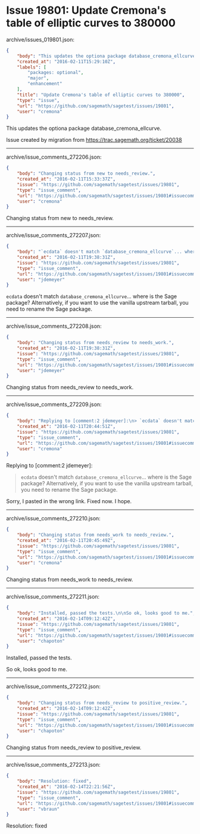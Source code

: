 # Issue 19801: Update Cremona's table of elliptic curves to 380000

archive/issues_019801.json:
```json
{
    "body": "This updates the optiona package database_cremona_ellcurve.\n\nIssue created by migration from https://trac.sagemath.org/ticket/20038\n\n",
    "created_at": "2016-02-11T15:29:10Z",
    "labels": [
        "packages: optional",
        "major",
        "enhancement"
    ],
    "title": "Update Cremona's table of elliptic curves to 380000",
    "type": "issue",
    "url": "https://github.com/sagemath/sagetest/issues/19801",
    "user": "cremona"
}
```
This updates the optiona package database_cremona_ellcurve.

Issue created by migration from https://trac.sagemath.org/ticket/20038





---

archive/issue_comments_272206.json:
```json
{
    "body": "Changing status from new to needs_review.",
    "created_at": "2016-02-11T15:33:37Z",
    "issue": "https://github.com/sagemath/sagetest/issues/19801",
    "type": "issue_comment",
    "url": "https://github.com/sagemath/sagetest/issues/19801#issuecomment-272206",
    "user": "cremona"
}
```

Changing status from new to needs_review.



---

archive/issue_comments_272207.json:
```json
{
    "body": "`ecdata` doesn't match `database_cremona_ellcurve`... where is the Sage package? Alternatively, if you want to use the vanilla upstream tarball, you need to rename the Sage package.",
    "created_at": "2016-02-11T19:38:31Z",
    "issue": "https://github.com/sagemath/sagetest/issues/19801",
    "type": "issue_comment",
    "url": "https://github.com/sagemath/sagetest/issues/19801#issuecomment-272207",
    "user": "jdemeyer"
}
```

`ecdata` doesn't match `database_cremona_ellcurve`... where is the Sage package? Alternatively, if you want to use the vanilla upstream tarball, you need to rename the Sage package.



---

archive/issue_comments_272208.json:
```json
{
    "body": "Changing status from needs_review to needs_work.",
    "created_at": "2016-02-11T19:38:31Z",
    "issue": "https://github.com/sagemath/sagetest/issues/19801",
    "type": "issue_comment",
    "url": "https://github.com/sagemath/sagetest/issues/19801#issuecomment-272208",
    "user": "jdemeyer"
}
```

Changing status from needs_review to needs_work.



---

archive/issue_comments_272209.json:
```json
{
    "body": "Replying to [comment:2 jdemeyer]:\n> `ecdata` doesn't match `database_cremona_ellcurve`... where is the Sage package? Alternatively, if you want to use the vanilla upstream tarball, you need to rename the Sage package.\n\nSorry, I pasted in the wrong link.  Fixed now.  I hope.",
    "created_at": "2016-02-11T20:44:51Z",
    "issue": "https://github.com/sagemath/sagetest/issues/19801",
    "type": "issue_comment",
    "url": "https://github.com/sagemath/sagetest/issues/19801#issuecomment-272209",
    "user": "cremona"
}
```

Replying to [comment:2 jdemeyer]:
> `ecdata` doesn't match `database_cremona_ellcurve`... where is the Sage package? Alternatively, if you want to use the vanilla upstream tarball, you need to rename the Sage package.

Sorry, I pasted in the wrong link.  Fixed now.  I hope.



---

archive/issue_comments_272210.json:
```json
{
    "body": "Changing status from needs_work to needs_review.",
    "created_at": "2016-02-11T20:45:49Z",
    "issue": "https://github.com/sagemath/sagetest/issues/19801",
    "type": "issue_comment",
    "url": "https://github.com/sagemath/sagetest/issues/19801#issuecomment-272210",
    "user": "cremona"
}
```

Changing status from needs_work to needs_review.



---

archive/issue_comments_272211.json:
```json
{
    "body": "Installed, passed the tests.\n\nSo ok, looks good to me.",
    "created_at": "2016-02-14T09:12:42Z",
    "issue": "https://github.com/sagemath/sagetest/issues/19801",
    "type": "issue_comment",
    "url": "https://github.com/sagemath/sagetest/issues/19801#issuecomment-272211",
    "user": "chapoton"
}
```

Installed, passed the tests.

So ok, looks good to me.



---

archive/issue_comments_272212.json:
```json
{
    "body": "Changing status from needs_review to positive_review.",
    "created_at": "2016-02-14T09:12:42Z",
    "issue": "https://github.com/sagemath/sagetest/issues/19801",
    "type": "issue_comment",
    "url": "https://github.com/sagemath/sagetest/issues/19801#issuecomment-272212",
    "user": "chapoton"
}
```

Changing status from needs_review to positive_review.



---

archive/issue_comments_272213.json:
```json
{
    "body": "Resolution: fixed",
    "created_at": "2016-02-14T22:21:56Z",
    "issue": "https://github.com/sagemath/sagetest/issues/19801",
    "type": "issue_comment",
    "url": "https://github.com/sagemath/sagetest/issues/19801#issuecomment-272213",
    "user": "vbraun"
}
```

Resolution: fixed

